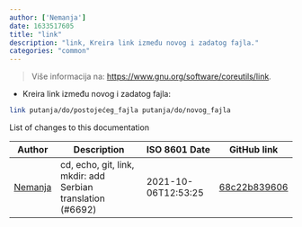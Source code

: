```yaml
---
author: ['Nemanja']
date: 1633517605
title: "link"
description: "link, Kreira link između novog i zadatog fajla."
categories: "common"
---
```

> Više informacija na: <https://www.gnu.org/software/coreutils/link>.

- Kreira link između novog i zadatog fajla:

```bash
link putanja/do/postojećeg_fajla putanja/do/novog_fajla
```
List of changes to this documentation


Author | Description | ISO 8601 Date | GitHub link
------|-----|-----|-----
[Nemanja](mailto:91620216+nebocoder@users.noreply.github.com) | cd, echo, git, link, mkdir: add Serbian translation (#6692) | 2021-10-06T12:53:25 | [68c22b839606](https://github.com/tldr-pages/tldr/commit/68c22b839606a212fd868864a2d3753b34aa35a6)

